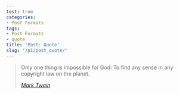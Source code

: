 ```yaml
---
test: true
categories:
- Post Formats
tags:
- Post Formats
- quote
title: 'Post: Quote'
slug: "/pi/post_quote/"
---
```


> Only one thing is impossible for God: To find any sense in any copyright law
> on the planet.
>
> <cite>[Mark Twain](http://www.brainyquote.com/quotes/quotes/m/marktwain163473.html)</cite>
